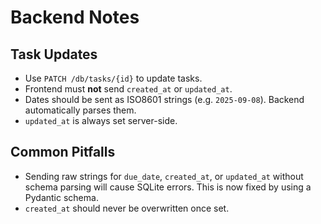 # Backend Notes

## Task Updates
- Use `PATCH /db/tasks/{id}` to update tasks.
- Frontend must **not** send `created_at` or `updated_at`.
- Dates should be sent as ISO8601 strings (e.g. `2025-09-08`). Backend automatically parses them.
- `updated_at` is always set server-side.

## Common Pitfalls
- Sending raw strings for `due_date`, `created_at`, or `updated_at` without schema parsing will cause SQLite errors. This is now fixed by using a Pydantic schema.
- `created_at` should never be overwritten once set.
